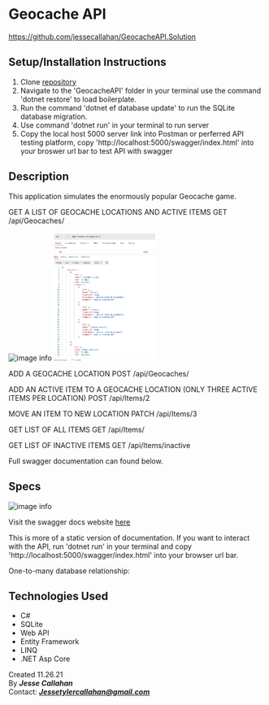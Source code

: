 # Geocache API
https://github.com/jessecallahan/GeocacheAPI.Solution

## Setup/Installation Instructions

1. Clone [repository](https://github.com/jessecallahan/GeocacheAPI.Solution)
2. Navigate to the 'GeocacheAPI' folder in your terminal use the command 'dotnet restore' to load boilerplate.
3. Run the command 'dotnet ef database update' to run the SQLite database migration. 
4. Use command 'dotnet run' in your terminal to run server
5. Copy the local host 5000 server link into Postman or perferred API testing platform, copy 'http://localhost:5000/swagger/index.html' into your broswer url bar to test API with swagger

## Description
This application simulates the enormously popular Geocache game. 

GET A LIST OF GEOCACHE LOCATIONS AND ACTIVE ITEMS
GET /api/Geocaches/

![image info]()
<img src="./geocacheAPI/wwwroot/images/readme1.png" alt="drawing" width="200"/>

ADD A GEOCACHE LOCATION 
POST /api/Geocaches/

ADD AN ACTIVE ITEM TO A GEOCACHE LOCATION (ONLY THREE ACTIVE ITEMS PER LOCATION)
POST /api/Items/2

MOVE AN ITEM TO NEW LOCATION 
PATCH /api/Items/3

GET LIST OF ALL ITEMS
GET /api/Items/

GET LIST OF INACTIVE ITEMS
GET /api/Items/inactive

Full swagger documentation can found below.

## Specs

![image info](./AnimalShelter/wwwroot/images/crud.png)

Visit the swagger docs website [here](https://app.swaggerhub.com/apis/jessetylercallahan/geocache-api/1.0#/)

This is more of a static version of documentation. If you want to interact with the API, run 'dotnet run' in your terminal and copy 'http://localhost:5000/swagger/index.html' into your browser url bar.

One-to-many database relationship:


## Technologies Used
* C#
* SQLite
* Web API
* Entity Framework
* LINQ
* .NET Asp Core

Created 11.26.21</br>
By _**Jesse Callahan**_</br>
Contact: _**Jessetylercallahan@gmail.com**_</br>
